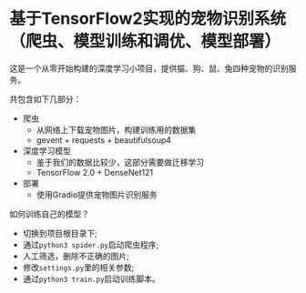 # 基于TensorFlow2实现的宠物识别系统（爬虫、模型训练和调优、模型部署）
​
这是一个从零开始构建的深度学习小项目，提供猫、狗、鼠、兔四种宠物的识别服务。

共包含如下几部分：

- 爬虫
  - 从网络上下载宠物图片，构建训练用的数据集
  - gevent + requests + beautifulsoup4
- 深度学习模型
  - 鉴于我们的数据比较少，这部分需要做迁移学习
  - TensorFlow 2.0 + DenseNet121
- 部署
  - 使用Gradio提供宠物图片识别服务
 
如何训练自己的模型？

- 切换到项目根目录下;
- 通过`python3 spider.py`启动爬虫程序;
- 人工筛选，删除不正确的图片;
- 修改`settings.py`里的相关参数;
- 通过`python3 train.py`启动训练脚本。
